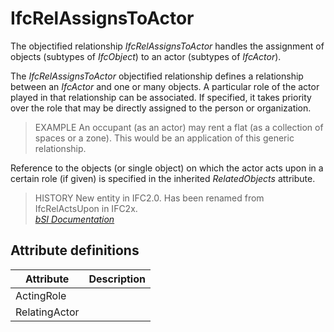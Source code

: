 IfcRelAssignsToActor
====================
The objectified relationship _IfcRelAssignsToActor_ handles the assignment of
objects (subtypes of _IfcObject_) to an actor (subtypes of _IfcActor_).  
  
The _IfcRelAssignsToActor_ objectified relationship defines a relationship
between an _IfcActor_ and one or many objects. A particular role of the actor
played in that relationship can be associated. If specified, it takes priority
over the role that may be directly assigned to the person or organization.  
  
> EXAMPLE  An occupant (as an actor) may rent a flat (as a collection of
> spaces or a zone). This would be an application of this generic
> relationship.  
  
Reference to the objects (or single object) on which the actor acts upon in a
certain role (if given) is specified in the inherited _RelatedObjects_
attribute.  
  
> HISTORY  New entity in IFC2.0. Has been renamed from IfcRelActsUpon in
> IFC2x.  
[ _bSI
Documentation_](https://standards.buildingsmart.org/IFC/DEV/IFC4_2/FINAL/HTML/schema/ifckernel/lexical/ifcrelassignstoactor.htm)


Attribute definitions
---------------------
| Attribute     | Description   |
|---------------|---------------|
| ActingRole    |               |
| RelatingActor |               |

